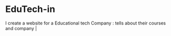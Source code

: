 # EduTech-in
I create a website for a Educational tech  Company : tells about their courses and company |  
